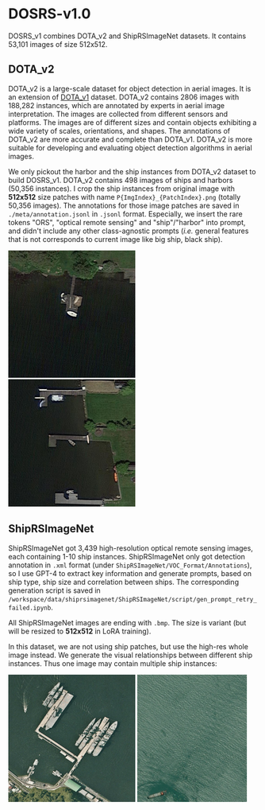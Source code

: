 # DOSRS-v1.0
DOSRS_v1 combines DOTA_v2 and ShipRSImageNet datasets. It contains 53,101 images of size 512x512.

## DOTA_v2
DOTA_v2 is a large-scale dataset for object detection in aerial images. It is an extension of [DOTA_v1](https://captain-whu.github.io/DOTA/dataset.html) dataset. DOTA_v2 contains 2806 images with 188,282 instances, which are annotated by experts in aerial image interpretation. The images are collected from different sensors and platforms. The images are of different sizes and contain objects exhibiting a wide variety of scales, orientations, and shapes. The annotations of DOTA_v2 are more accurate and complete than DOTA_v1. DOTA_v2 is more suitable for developing and evaluating object detection algorithms in aerial images.

We only pickout the harbor and the ship instances from DOTA_v2 dataset to build DOSRS_v1. DOTA_v2 contains 498 images of ships and harbors (50,356 instances). I crop the ship instances from original image with **512x512** size patches with name `P{ImgIndex}_{PatchIndex}.png` (totally 50,356 images). The annotations for those image patches are saved in `./meta/annotation.jsonl` in `.jsonl` format. Especially, we insert the rare tokens "ORS", "optical remote sensing" and "ship"/"harbor" into prompt, and didn't include any other class-agnostic prompts (*i.e.* general features that is not corresponds to current image like big ship, black ship).

<img src="images/P0019_23.png" height="256">
<img src="images/P0019_24.png" height="256">

## ShipRSImageNet
ShipRSImageNet got 3,439 high-resolution optical remote sensing images, each containing 1-10 ship instances. ShipRSImageNet only got detection annotation in `.xml` format (under `ShipRSImageNet/VOC_Format/Annotations`), so I use GPT-4 to extract key information and generate prompts, based on ship type, ship size and correlation between ships. The corresponding generation script is saved in `/workspace/data/shiprsimagenet/ShipRSImageNet/script/gen_prompt_retry_failed.ipynb`.

All ShipRSImageNet images are ending with `.bmp`. The size is variant (but will be resized to **512x512** in LoRA training).

In this dataset, we are not using ship patches, but use the high-res whole image instead. We generate the visual relationships between different ship instances. Thus one image may contain multiple ship instances:

<img src="images/000100.bmp" height="256">
<img src="images/1b8a489c6.bmp" height="256">